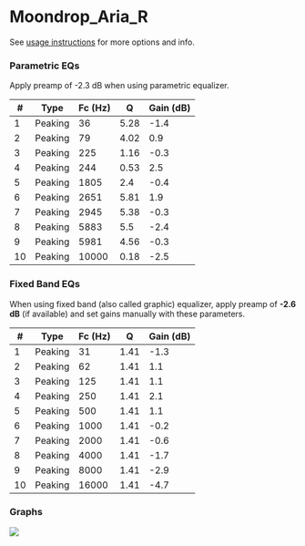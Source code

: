 # Moondrop_Aria_R
See [usage instructions](https://github.com/jaakkopasanen/AutoEq#usage) for more options and info.

### Parametric EQs
Apply preamp of -2.3 dB when using parametric equalizer.

|   # | Type    |   Fc (Hz) |    Q |   Gain (dB) |
|-----|---------|-----------|------|-------------|
|   1 | Peaking |        36 | 5.28 |        -1.4 |
|   2 | Peaking |        79 | 4.02 |         0.9 |
|   3 | Peaking |       225 | 1.16 |        -0.3 |
|   4 | Peaking |       244 | 0.53 |         2.5 |
|   5 | Peaking |      1805 | 2.4  |        -0.4 |
|   6 | Peaking |      2651 | 5.81 |         1.9 |
|   7 | Peaking |      2945 | 5.38 |        -0.3 |
|   8 | Peaking |      5883 | 5.5  |        -2.4 |
|   9 | Peaking |      5981 | 4.56 |        -0.3 |
|  10 | Peaking |     10000 | 0.18 |        -2.5 |

### Fixed Band EQs
When using fixed band (also called graphic) equalizer, apply preamp of **-2.6 dB** (if available) and set gains manually with these parameters.

|   # | Type    |   Fc (Hz) |    Q |   Gain (dB) |
|-----|---------|-----------|------|-------------|
|   1 | Peaking |        31 | 1.41 |        -1.3 |
|   2 | Peaking |        62 | 1.41 |         1.1 |
|   3 | Peaking |       125 | 1.41 |         1.1 |
|   4 | Peaking |       250 | 1.41 |         2.1 |
|   5 | Peaking |       500 | 1.41 |         1.1 |
|   6 | Peaking |      1000 | 1.41 |        -0.2 |
|   7 | Peaking |      2000 | 1.41 |        -0.6 |
|   8 | Peaking |      4000 | 1.41 |        -1.7 |
|   9 | Peaking |      8000 | 1.41 |        -2.9 |
|  10 | Peaking |     16000 | 1.41 |        -4.7 |

### Graphs
![](./Moondrop_Aria_R.png)
